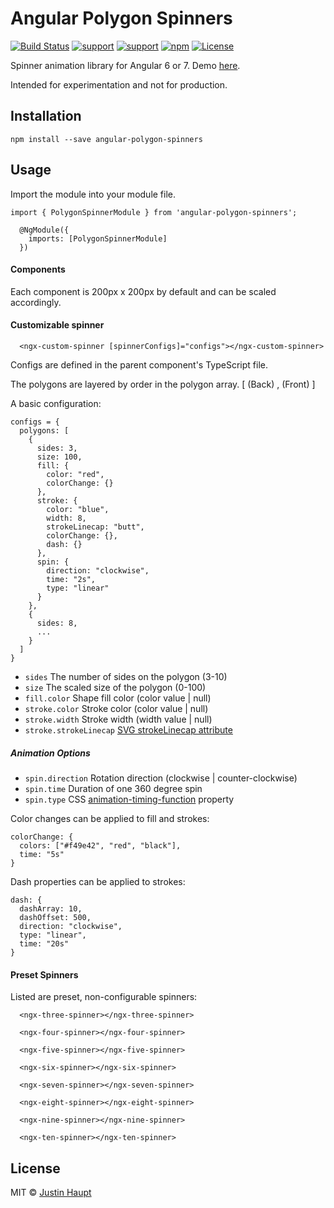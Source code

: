 # Angular Polygon Spinners

[![Build Status](https://travis-ci.com/justinh5/angular-polygon-spinners.svg?branch=master)](https://travis-ci.com/justinh5/angular-polygon-spinners)
[![support](https://img.shields.io/badge/Support-Angular%206.x-brightgreen.svg)](https://angular.io/docs)
[![support](https://img.shields.io/badge/Support-Angular%207.x-brightgreen.svg)](https://angular.io/docs)
[![npm](https://img.shields.io/npm/v/angular-polygon-spinners.svg)](https://www.npmjs.com/package/angular-polygon-spinners)
[![License](https://img.shields.io/badge/license-MIT-blue.svg?style=flat-square)]()

Spinner animation library for Angular 6 or 7. Demo [here](#).

Intended for experimentation and not for production.

## Installation

`npm install --save angular-polygon-spinners`


## Usage

Import the module into your module file.

```
import { PolygonSpinnerModule } from 'angular-polygon-spinners';

  @NgModule({
    imports: [PolygonSpinnerModule]
  })
```

#### Components

Each component is 200px x 200px by default and can be scaled accordingly.

#### Customizable spinner

```
  <ngx-custom-spinner [spinnerConfigs]="configs"></ngx-custom-spinner>
```
Configs are defined in the parent component's TypeScript file.

The polygons are layered by order in the polygon array. [ (Back) , (Front) ]

A basic configuration:

```
configs = {
  polygons: [
    {
      sides: 3,
      size: 100,
      fill: {
        color: "red",
        colorChange: {}
      },
      stroke: {
        color: "blue",
        width: 8,
        strokeLinecap: "butt",
        colorChange: {},
        dash: {}
      },
      spin: {
        direction: "clockwise",
        time: "2s",
        type: "linear"
      }
    },
    {
      sides: 8,
      ...
    }
  ]
}
```

* `sides` The number of sides on the polygon (3-10)
* `size` The scaled size of the polygon (0-100)
* `fill.color` Shape fill color (color value | null)
* `stroke.color` Stroke color (color value | null)
* `stroke.width` Stroke width (width value | null)
* `stroke.strokeLinecap` [SVG strokeLinecap attribute](https://developer.mozilla.org/en-US/docs/Web/SVG/Attribute/stroke-linecap)

##### Animation Options

* `spin.direction` Rotation direction (clockwise | counter-clockwise)
* `spin.time` Duration of one 360 degree spin
* `spin.type` CSS [animation-timing-function](https://www.w3schools.com/cssref/css3_pr_animation-timing-function.asp) property

Color changes can be applied to fill and strokes:
```
colorChange: {
  colors: ["#f49e42", "red", "black"],
  time: "5s"
}
```

Dash properties can be applied to strokes:
```
dash: {
  dashArray: 10,
  dashOffset: 500,
  direction: "clockwise",
  type: "linear",
  time: "20s"
}
```

#### Preset Spinners

Listed are preset, non-configurable spinners:

```
  <ngx-three-spinner></ngx-three-spinner>

  <ngx-four-spinner></ngx-four-spinner>

  <ngx-five-spinner></ngx-five-spinner>

  <ngx-six-spinner></ngx-six-spinner>

  <ngx-seven-spinner></ngx-seven-spinner>

  <ngx-eight-spinner></ngx-eight-spinner>

  <ngx-nine-spinner></ngx-nine-spinner>

  <ngx-ten-spinner></ngx-ten-spinner>
```


## License

MIT © [Justin Haupt](mailto:jhaupt100@gmail.com)
